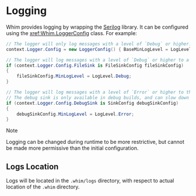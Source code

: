 # Logging

Whim provides logging by wrapping the [Serilog](https://serilog.net/) library. It can be configured using the <xref:Whim.LoggerConfig> class. For example:

```csharp
// The logger will only log messages with a level of `Debug` or higher.
context.Logger.Config = new LoggerConfig() { BaseMinLogLevel = LogLevel.Debug };

// The logger will log messages with a level of `Debug` or higher to a file.
if (context.Logger.Config.FileSink is FileSinkConfig fileSinkConfig)
{
    fileSinkConfig.MinLogLevel = LogLevel.Debug;
}

// The logger will log messages with a level of `Error` or higher to the debug console.
// The debug sink is only available in debug builds, and can slow down Whim.
if (context.Logger.Config.DebugSink is SinkConfig debugSinkConfig)
{
    debugSinkConfig.MinLogLevel = LogLevel.Error;
}
```

> [!NOTE]
> Logging can be changed during runtime to be more restrictive, but cannot be made more permissive than the initial configuration.

## Logs Location

Logs will be located in the `.whim/logs` directory, with respect to actual location of the `.whim` directory.
